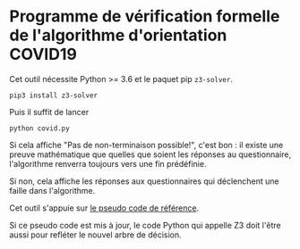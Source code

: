# Programme de vérification formelle de l'algorithme d'orientation COVID19

Cet outil nécessite Python >= 3.6 et le paquet pip `z3-solver`.

```
pip3 install z3-solver
```

Puis il suffit de lancer

```
python covid.py
```

Si cela affiche "Pas de non-terminaison possible!", c'est bon : il
existe une preuve mathématique que quelles que soient les réponses au
questionnaire, l'algorithme renverra toujours vers une fin prédéfinie.

Si non, cela affiche les réponses aux questionnaires qui déclenchent
une faille dans l'algorithme.

Cet outil s'appuie sur [le pseudo code de référence](https://github.com/Delegation-numerique-en-sante/covid19-algorithme-orientation/blob/master/pseudo-code.org#arbre-de-d%C3%A9cision). 

Si ce pseudo code est mis à jour, le code Python qui appelle Z3 doit
l'être aussi pour refléter le nouvel arbre de décision.

